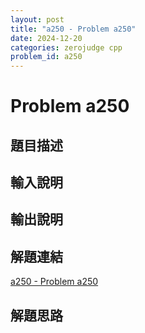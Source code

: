 ```yaml
---
layout: post
title: "a250 - Problem a250"
date: 2024-12-20
categories: zerojudge cpp
problem_id: a250
---
```


# Problem a250

## 題目描述



## 輸入說明



## 輸出說明



## 解題連結

[a250 - Problem a250](https://zerojudge.tw/ShowProblem?problemid=a250)

## 解題思路

